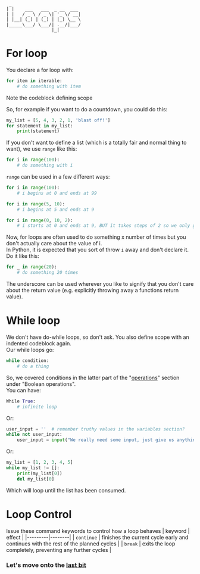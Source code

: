 ```
 _                          
| |    ___   ___  _ __  ___ 
| |   / _ \ / _ \| '_ \/ __|
| |__| (_) | (_) | |_) \__ \
|_____\___/ \___/| .__/|___/
                 |_|  
```

# For loop
You declare a for loop with:
``` python
for item in iterable:
    # do something with item
```
Note the codeblock defining scope

So, for example if you want to do a countdown, you could do this:
``` python
my_list = [5, 4, 3, 2, 1, 'blast off!']
for statement in my_list:
    print(statement)
```

If you don't want to define a list (which is a totally fair and normal thing to want), we use `range` like this:
``` python
for i in range(100):
    # do something with i
```
`range` can be used in a few different ways:
``` python
for i in range(100):
    # i begins at 0 and ends at 99

for i in range(5, 10):
    # i begins at 5 and ends at 9

for i in range(0, 10, 2):
    # i starts at 0 and ends at 9, BUT it takes steps of 2 so we only get even numbers
```

Now, for loops are often used to do something x number of times but you don't actually care about the value of i.  
In Python, it is expected that you sort of throw `i` away and don't declare it.  
Do it like this:
``` python
for _ in range(20):
    # do something 20 times
```
The underscore can be used wherever you like to signify that you don't care about the return value (e.g. explicitly throwing away a functions return value).

# While loop
We don't have do-while loops, so don't ask. You also define scope with an indented codeblock again.  
Our while loops go:
``` python
while condition:
    # do a thing
```
So, we covered conditions in the latter part of the "[operations](./05_operations.md#boolean-operations)" section under "Boolean operations".  
You can have:
``` python
While True:
    # infinite loop
```
Or:
``` python
user_input = ''  # remember truthy values in the variables section?
while not user_input:
    user_input = input("We really need some input, just give us anything please: ")
```
Or:
``` python
my_list = [1, 2, 3, 4, 5]
while my_list != []:
    print(my_list[0])
    del my_list[0]
```
Which will loop until the list has been consumed.

# Loop Control
Issue these command keywords to control how a loop behaves
| keyword | effect |
|---------|--------|
| `continue` | finishes the current cycle early and continues with the rest of the planned cycles |
| `break` | exits the loop completely, preventing any further cycles |


### Let's move onto the [last bit](./08_functions.md)

